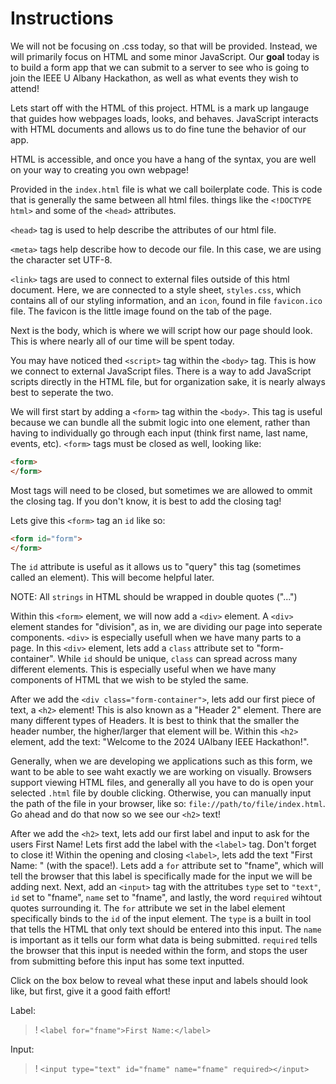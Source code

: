# Instructions

We will not be focusing on .css today, so that will be provided. Instead, we will primarily focus on HTML and some minor JavaScript. Our **goal** today is to build a form app that we can submit to a server to see who is going to join the IEEE U Albany Hackathon, as well as what events they wish to attend!

Lets start off with the HTML of this project. HTML is a mark up langauge that guides how webpages loads, looks, and behaves. JavaScript interacts with HTML documents and allows us to do fine tune the behavior of our app.

HTML is accessible, and once you have a hang of the syntax, you are well on your way to creating you own webpage!

Provided in the `index.html` file is what we call boilerplate code. This is code that is generally the same between all html files. things like the `<!DOCTYPE html>` and some of the `<head>` attributes.

`<head>` tag is used to help describe the attributes of our html file. 

`<meta>` tags help describe how to decode our file. In this case, we are using the character set UTF-8.

`<link>` tags are used to connect to external files outside of this html document. Here, we are connected to a style sheet, `styles.css`, which contains all of our styling information, and an `icon`, found in file `favicon.ico` file. The favicon is the little image found on the tab of the page. 

Next is the body, which is where we will script how our page should look. This is where nearly all of our time will be spent today. 

You may have noticed thed `<script>` tag within the `<body>` tag. This is how we connect to external JavaScript files. There is a way to add JavaScript scripts directly in the HTML file, but for organization sake, it is nearly always best to seperate the two.

We will first start by adding a `<form>` tag within the `<body>`. This tag is useful because we can bundle all the submit logic into one element, rather than having to individually go through each input (think first name, last name, events, etc). `<form>` tags must be closed as well, looking like:

```html
<form>
</form>
```

Most tags will need to be closed, but sometimes we are allowed to ommit the closing tag. If you don't know, it is best to add the closing tag!

Lets give this `<form>` tag an `id` like so:

```html
<form id="form">
</form>
```

The `id` attribute is useful as it allows us to "query" this tag (sometimes called an element). This will become helpful later. 

NOTE: All `strings` in HTML should be wrapped in double quotes ("...")

Within this `<form>` element, we will now add a `<div>` element. A `<div>` element standes for "division", as in, we are dividing our page into seperate components. `<div>` is especially usefull when we have many parts to a page. In this `<div>` element, lets add a `class` attribute set to "form-container". While `id` should be unique, `class` can spread across many different elements. This is especially useful when we have many components of HTML that we wish to be styled the same. 

After we add the `<div class="form-container">`, lets add our first piece of text, a `<h2>` element! This is also known as a "Header 2" element. There are many different types of Headers. It is best to think that the smaller the header number, the higher/larger that element will be. Within this `<h2>` element, add the text: "Welcome to the 2024 UAlbany IEEE Hackathon!". 

Generally, when we are developing we applications such as this form, we want to be able to see waht exactly we are working on visually. Browsers support viewing HTML files, and generally all you have to do is open your selected `.html` file by double clicking. Otherwise, you can manually input the path of the file in your browser, like so: `file://path/to/file/index.html`. Go ahead and do that now so we see our `<h2>` text!

After we add the `<h2>` text, lets add our first label and input to ask for the users First Name! Lets first add the label with the `<label>` tag. Don't forget to close it! Within the opening and closing `<label>`, lets add the text "First Name: " (with the space!). Lets add a `for` attribute set to "fname", which will tell the browser that this label is specifically made for the input we will be adding next. Next, add an `<input>` tag with the attritubes `type` set to `"text"`, `id` set to "fname", `name` set to "fname", and lastly, the word `required` wihtout quotes surrounding it. The `for` attribute we set in the label element specifically binds to the `id` of the input element. The `type` is a built in tool that tells the HTML that only text should be entered into this input. The `name` is important as it tells our form what data is being submitted. `required` tells the browser that this input is needed within the form, and stops the user from submitting before this input has some text inputted.

Click on the box below to reveal what these input and labels should look like, but first, give it a good faith effort!

Label:

>! `<label for="fname">First Name:</label>`

Input:

>! `<input type="text" id="fname" name="fname" required></input>`
